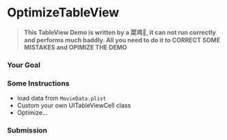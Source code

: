 # OptimizeTableView

> **This TableView Demo is written by a 菜鸡🐔, it can not run correctly and performs much baddly. All you need to do it to CORRECT SOME MISTAKES and OPIMIZE THE DEMO**


### Your Goal


### Some Instructions

* load data from `MovieData.plist`
* Custom your own UITableViewCell class
* Optimize...

### Submission
